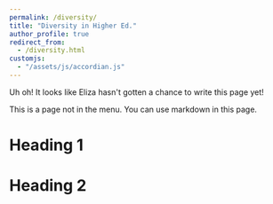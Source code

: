 ```yaml
---
permalink: /diversity/
title: "Diversity in Higher Ed."
author_profile: true
redirect_from: 
  - /diversity.html
customjs:
  - "/assets/js/accordian.js"
---
```


Uh oh! It looks like Eliza hasn't gotten a chance to write this page yet!

This is a page not in the menu. You can use markdown in this page.

Heading 1
======

Heading 2
======

